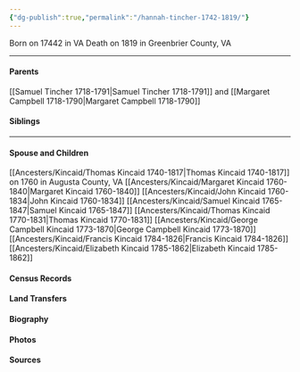 ```yaml
---
{"dg-publish":true,"permalink":"/hannah-tincher-1742-1819/"}
---
```


Born on  17442 in VA
Death on 1819 in Greenbrier County, VA

---
#### Parents

[[Samuel Tincher 1718-1791\|Samuel Tincher 1718-1791]] and [[Margaret Campbell 1718-1790\|Margaret Campbell 1718-1790]]
#### Siblings
<!-- Link to sibling -->

---
#### Spouse and Children
[[Ancesters/Kincaid/Thomas Kincaid 1740-1817\|Thomas Kincaid 1740-1817]] on 1760 in Augusta County, VA
[[Ancesters/Kincaid/Margaret Kincaid 1760-1840\|Margaret Kincaid 1760-1840]]
[[Ancesters/Kincaid/John Kincaid 1760-1834\|John Kincaid 1760-1834]]
[[Ancesters/Kincaid/Samuel Kincaid 1765-1847\|Samuel Kincaid 1765-1847]]
[[Ancesters/Kincaid/Thomas Kincaid 1770-1831\|Thomas Kincaid 1770-1831]]
[[Ancesters/Kincaid/George Campbell Kincaid 1773-1870\|George Campbell Kincaid 1773-1870]]
[[Ancesters/Kincaid/Francis Kincaid 1784-1826\|Francis Kincaid 1784-1826]]
[[Ancesters/Kincaid/Elizabeth Kincaid 1785-1862\|Elizabeth Kincaid 1785-1862]]

#### Census Records

#### Land Transfers

#### Biography

#### Photos

#### Sources

